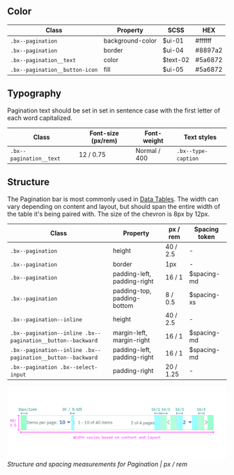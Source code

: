 ## Color

| Class                                                                        | Property         | SCSS            | HEX     |
|------------------------------------------------------------------------------|------------------|-----------------|---------|
| `.bx--pagination`                                                            | background-color | $ui-01          | #ffffff |
| `.bx--pagination`                                                            | border           | $ui-04          | #8897a2 |
| `.bx--pagination__text`                                                      | color            | $text-02        | #5a6872 |
| `.bx--pagination__button-icon`                                               | fill             | $ui-05          | #5a6872 |


## Typography

Pagination text should be set in set in sentence case with the first letter of each word capitalized.

| Class                 | Font-size (px/rem)| Font-weight  | Text styles         |
|-----------------------|-------------------|--------------|---------------------|
|`.bx--pagination__text`| 12 / 0.75         | Normal / 400 | `.bx--type-caption` |

## Structure

The Pagination bar is most commonly used in [Data Tables](/components/data-table). The width can vary depending on content and layout, but should span the entire width of the table it's being paired with. The size of the chevron is 8px by 12px.

| Class                                                      | Property                    | px / rem   | Spacing token |
|------------------------------------------------------------|-----------------------------|------------|---------------|
|`.bx--pagination`                                           | height                      | 40 / 2.5   | - |
|`.bx--pagination`                                           | border                      | 1px        | - |
|`.bx--pagination`                                           | padding-left, padding-right | 16 / 1     | $spacing-md   |
|`.bx--pagination`                                           | padding-top, padding-bottom | 8 / 0.5    | $spacing-xs   |
|`.bx--pagination--inline`                                   | height                      | 40 / 2.5   | - |
|`.bx--pagination--inline .bx--pagination__button--backward` | margin-left, margin-right   | 16 / 1     | $spacing-md   |
|`.bx--pagination--inline .bx--pagination__button--backward` | padding-left, padding-right | 16 / 1     | $spacing-md   |
|`.bx--pagination .bx--select-input`                         | padding-right               | 20 / 1.25  | - |



![Structure and spacing for pagination](images/pagination-style-1.png)
_Structure and spacing measurements for Pagination | px / rem_
